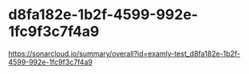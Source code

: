 # d8fa182e-1b2f-4599-992e-1fc9f3c7f4a9
https://sonarcloud.io/summary/overall?id=examly-test_d8fa182e-1b2f-4599-992e-1fc9f3c7f4a9
